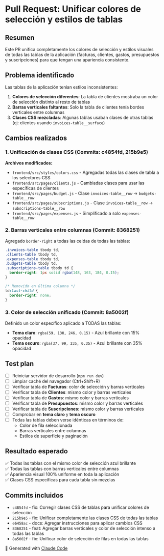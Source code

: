 # Pull Request: Unificar colores de selección y estilos de tablas

## Resumen

Este PR unifica completamente los colores de selección y estilos visuales de todas las tablas de la aplicación (facturas, clientes, gastos, presupuestos y suscripciones) para que tengan una apariencia consistente.

## Problema identificado

Las tablas de la aplicación tenían estilos inconsistentes:

1. **Colores de selección diferentes**: La tabla de clientes mostraba un color de selección distinto al resto de tablas
2. **Barras verticales faltantes**: Solo la tabla de clientes tenía bordes verticales entre columnas
3. **Clases CSS mezcladas**: Algunas tablas usaban clases de otras tablas (ej: clientes usando `invoices-table__surface`)

## Cambios realizados

### 1. Unificación de clases CSS (Commits: c4854fd, 215b9e5)

**Archivos modificados:**
- `frontend/src/styles/colors.css` - Agregadas todas las clases de tabla a los selectores CSS
- `frontend/src/pages/clients.js` - Cambiadas clases para usar las específicas de clientes
- `frontend/src/pages/budget.js` - Clase `invoices-table__row` → `budgets-table__row`
- `frontend/src/pages/subscriptions.js` - Clase `invoices-table__row` → `subscriptions-table__row`
- `frontend/src/pages/expenses.js` - Simplificado a solo `expenses-table__row`

### 2. Barras verticales entre columnas (Commit: 8368251)

Agregado `border-right` a todas las celdas de todas las tablas:

```css
.invoices-table tbody td,
.clients-table tbody td,
.expenses-table tbody td,
.budgets-table tbody td,
.subscriptions-table tbody td {
  border-right: 1px solid rgba(148, 163, 184, 0.15);
}

/* Removido en última columna */
td:last-child {
  border-right: none;
}
```

### 3. Color de selección unificado (Commit: 8a5002f)

Definido un color específico aplicado a TODAS las tablas:

- **Tema claro**: `rgba(59, 130, 246, 0.15)` - Azul brillante con 15% opacidad
- **Tema oscuro**: `rgba(37, 99, 235, 0.35)` - Azul brillante con 35% opacidad

## Test plan

- [ ] Reiniciar servidor de desarrollo (`npm run dev`)
- [ ] Limpiar caché del navegador (Ctrl+Shift+R)
- [ ] Verificar tabla de **Facturas**: color de selección y barras verticales
- [ ] Verificar tabla de **Clientes**: mismo color y barras verticales
- [ ] Verificar tabla de **Gastos**: mismo color y barras verticales
- [ ] Verificar tabla de **Presupuestos**: mismo color y barras verticales
- [ ] Verificar tabla de **Suscripciones**: mismo color y barras verticales
- [ ] Comprobar en **tema claro** y **tema oscuro**
- [ ] Todas las tablas deben verse idénticas en términos de:
  - Color de fila seleccionada
  - Barras verticales entre columnas
  - Estilos de superficie y paginación

## Resultado esperado

✅ Todas las tablas con el mismo color de selección azul brillante  
✅ Todas las tablas con barras verticales entre columnas  
✅ Apariencia visual 100% uniforme en toda la aplicación  
✅ Clases CSS específicas para cada tabla sin mezclas

## Commits incluidos

- `c4854fd` - fix: Corregir clases CSS de tablas para unificar colores de selección
- `215b9e5` - fix: Unificar completamente las clases CSS de todas las tablas
- `e6458ac` - docs: Agregar instrucciones para aplicar cambios CSS
- `8368251` - feat: Agregar barras verticales y color de selección intenso a todas las tablas
- `8a5002f` - fix: Unificar color de selección de filas en todas las tablas

🤖 Generated with [Claude Code](https://claude.com/claude-code)
